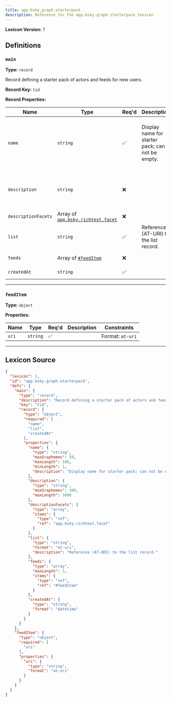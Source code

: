 ```yaml
---
title: app.bsky.graph.starterpack
description: Reference for the app.bsky.graph.starterpack lexicon
---
```

**Lexicon Version:** 1

## Definitions

<a name="main"></a>
### `main`

**Type:** `record`

Record defining a starter pack of actors and feeds for new users.

**Record Key:** `tid`

**Record Properties:**

| Name | Type | Req'd  | Description | Constraints |
|------|------|----------|-------------|-------------|
| `name` | `string` | ✅  | Display name for starter pack; can not be empty. | Min Length: 1<br/>Max Length: 500<br/>Max Graphemes: 50 |
| `description` | `string` | ❌  |  | Max Length: 3000<br/>Max Graphemes: 300 |
| `descriptionFacets` | Array of [`app.bsky.richtext.facet`](/app/bsky/richtext/facet#undefined) | ❌  |  |  |
| `list` | `string` | ✅  | Reference (AT-URI) to the list record. | Format: `at-uri` |
| `feeds` | Array of [`#feedItem`](#feeditem) | ❌  |  | Max Items: 3 |
| `createdAt` | `string` | ✅  |  | Format: `datetime` |

---

<a name="feeditem"></a>
### `feedItem`

**Type:** `object`

**Properties:**

| Name | Type | Req'd  | Description | Constraints |
|------|------|----------|-------------|-------------|
| `uri` | `string` | ✅  |  | Format: `at-uri` |

---

## Lexicon Source
```json
{
  "lexicon": 1,
  "id": "app.bsky.graph.starterpack",
  "defs": {
    "main": {
      "type": "record",
      "description": "Record defining a starter pack of actors and feeds for new users.",
      "key": "tid",
      "record": {
        "type": "object",
        "required": [
          "name",
          "list",
          "createdAt"
        ],
        "properties": {
          "name": {
            "type": "string",
            "maxGraphemes": 50,
            "maxLength": 500,
            "minLength": 1,
            "description": "Display name for starter pack; can not be empty."
          },
          "description": {
            "type": "string",
            "maxGraphemes": 300,
            "maxLength": 3000
          },
          "descriptionFacets": {
            "type": "array",
            "items": {
              "type": "ref",
              "ref": "app.bsky.richtext.facet"
            }
          },
          "list": {
            "type": "string",
            "format": "at-uri",
            "description": "Reference (AT-URI) to the list record."
          },
          "feeds": {
            "type": "array",
            "maxLength": 3,
            "items": {
              "type": "ref",
              "ref": "#feedItem"
            }
          },
          "createdAt": {
            "type": "string",
            "format": "datetime"
          }
        }
      }
    },
    "feedItem": {
      "type": "object",
      "required": [
        "uri"
      ],
      "properties": {
        "uri": {
          "type": "string",
          "format": "at-uri"
        }
      }
    }
  }
}
```
